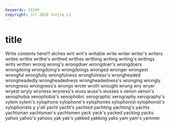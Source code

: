 ```yaml
---
Keywords: 31249
Copyright: (C) 2020 Junjie Li
---
```


# title

Write contents here!!!
atches 
writ 
writ's 
writable
write 
writer 
writer's 
writers 
writes 
writhe 
writhe's 
writhed 
writhes 
writhing
writing 
writing's 
writings 
writs 
written 
wrong 
wrong's 
wrongdoer 
wrongdoer's 
wrongdoers
wrongdoing 
wrongdoing's 
wrongdoings 
wronged 
wronger 
wrongest 
wrongful 
wrongfully 
wrongfulness 
wrongfulness's
wrongheaded 
wrongheadedly 
wrongheadedness 
wrongheadedness's 
wronging 
wrongly 
wrongness 
wrongness's 
wrongs 
wrote
wroth 
wrought 
wrung 
wry 
wryer 
wryest 
wryly 
wryness 
wryness's 
wuss
wuss's 
wusses 
x 
xenon 
xenon's 
xenophobia 
xenophobia's 
xenophobic 
xerographic 
xerography
xerography's 
xylem 
xylem's 
xylophone 
xylophone's 
xylophones 
xylophonist 
xylophonist's 
xylophonists 
y
y'all 
yacht 
yacht's 
yachted 
yachting 
yachting's 
yachts 
yachtsman 
yachtsman's 
yachtsmen
yack 
yack's 
yacked 
yacking 
yacks 
yahoo 
yahoo's 
yahoos 
yak 
yak's
yakked 
yakking 
yaks 
yam 
yam's 
yammer 
